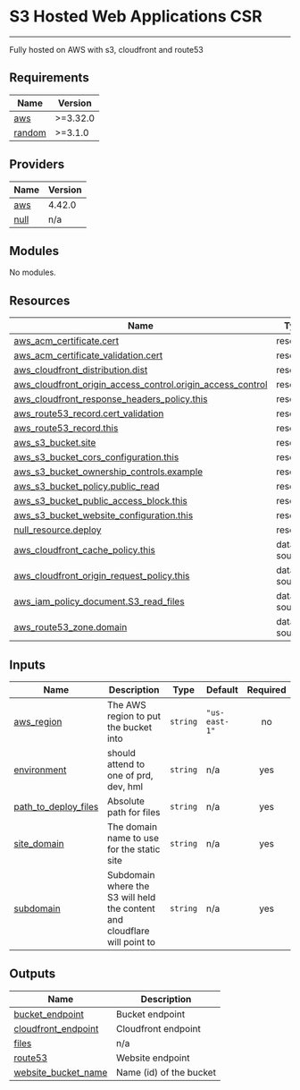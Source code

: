 # S3 Hosted Web Applications CSR
----
Fully hosted on AWS with s3, cloudfront and route53

## Requirements

| Name | Version |
|------|---------|
| <a name="requirement_aws"></a> [aws](#requirement\_aws) | >=3.32.0 |
| <a name="requirement_random"></a> [random](#requirement\_random) | >=3.1.0 |

## Providers

| Name | Version |
|------|---------|
| <a name="provider_aws"></a> [aws](#provider\_aws) | 4.42.0 |
| <a name="provider_null"></a> [null](#provider\_null) | n/a |

## Modules

No modules.

## Resources

| Name | Type |
|------|------|
| [aws_acm_certificate.cert](https://registry.terraform.io/providers/hashicorp/aws/latest/docs/resources/acm_certificate) | resource |
| [aws_acm_certificate_validation.cert](https://registry.terraform.io/providers/hashicorp/aws/latest/docs/resources/acm_certificate_validation) | resource |
| [aws_cloudfront_distribution.dist](https://registry.terraform.io/providers/hashicorp/aws/latest/docs/resources/cloudfront_distribution) | resource |
| [aws_cloudfront_origin_access_control.origin_access_control](https://registry.terraform.io/providers/hashicorp/aws/latest/docs/resources/cloudfront_origin_access_control) | resource |
| [aws_cloudfront_response_headers_policy.this](https://registry.terraform.io/providers/hashicorp/aws/latest/docs/resources/cloudfront_response_headers_policy) | resource |
| [aws_route53_record.cert_validation](https://registry.terraform.io/providers/hashicorp/aws/latest/docs/resources/route53_record) | resource |
| [aws_route53_record.this](https://registry.terraform.io/providers/hashicorp/aws/latest/docs/resources/route53_record) | resource |
| [aws_s3_bucket.site](https://registry.terraform.io/providers/hashicorp/aws/latest/docs/resources/s3_bucket) | resource |
| [aws_s3_bucket_cors_configuration.this](https://registry.terraform.io/providers/hashicorp/aws/latest/docs/resources/s3_bucket_cors_configuration) | resource |
| [aws_s3_bucket_ownership_controls.example](https://registry.terraform.io/providers/hashicorp/aws/latest/docs/resources/s3_bucket_ownership_controls) | resource |
| [aws_s3_bucket_policy.public_read](https://registry.terraform.io/providers/hashicorp/aws/latest/docs/resources/s3_bucket_policy) | resource |
| [aws_s3_bucket_public_access_block.this](https://registry.terraform.io/providers/hashicorp/aws/latest/docs/resources/s3_bucket_public_access_block) | resource |
| [aws_s3_bucket_website_configuration.this](https://registry.terraform.io/providers/hashicorp/aws/latest/docs/resources/s3_bucket_website_configuration) | resource |
| [null_resource.deploy](https://registry.terraform.io/providers/hashicorp/null/latest/docs/resources/resource) | resource |
| [aws_cloudfront_cache_policy.this](https://registry.terraform.io/providers/hashicorp/aws/latest/docs/data-sources/cloudfront_cache_policy) | data source |
| [aws_cloudfront_origin_request_policy.this](https://registry.terraform.io/providers/hashicorp/aws/latest/docs/data-sources/cloudfront_origin_request_policy) | data source |
| [aws_iam_policy_document.S3_read_files](https://registry.terraform.io/providers/hashicorp/aws/latest/docs/data-sources/iam_policy_document) | data source |
| [aws_route53_zone.domain](https://registry.terraform.io/providers/hashicorp/aws/latest/docs/data-sources/route53_zone) | data source |

## Inputs

| Name | Description | Type | Default | Required |
|------|-------------|------|---------|:--------:|
| <a name="input_aws_region"></a> [aws\_region](#input\_aws\_region) | The AWS region to put the bucket into | `string` | `"us-east-1"` | no |
| <a name="input_environment"></a> [environment](#input\_environment) | should attend to one of prd, dev, hml | `string` | n/a | yes |
| <a name="input_path_to_deploy_files"></a> [path\_to\_deploy\_files](#input\_path\_to\_deploy\_files) | Absolute path for files | `string` | n/a | yes |
| <a name="input_site_domain"></a> [site\_domain](#input\_site\_domain) | The domain name to use for the static site | `string` | n/a | yes |
| <a name="input_subdomain"></a> [subdomain](#input\_subdomain) | Subdomain where the S3 will held the content and cloudflare will point to | `string` | n/a | yes |

## Outputs

| Name | Description |
|------|-------------|
| <a name="output_bucket_endpoint"></a> [bucket\_endpoint](#output\_bucket\_endpoint) | Bucket endpoint |
| <a name="output_cloudfront_endpoint"></a> [cloudfront\_endpoint](#output\_cloudfront\_endpoint) | Cloudfront endpoint |
| <a name="output_files"></a> [files](#output\_files) | n/a |
| <a name="output_route53"></a> [route53](#output\_route53) | Website endpoint |
| <a name="output_website_bucket_name"></a> [website\_bucket\_name](#output\_website\_bucket\_name) | Name (id) of the bucket |
